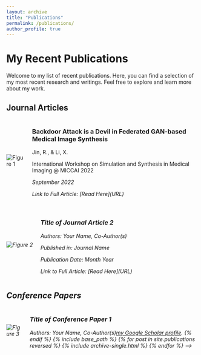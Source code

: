 ```yaml
---
layout: archive
title: "Publications"
permalink: /publications/
author_profile: true
---
```


# My Recent Publications

Welcome to my list of recent publications. Here, you can find a selection of my most recent research and writings. Feel free to explore and learn more about my work.

## Journal Articles

<div style="display: flex; align-items: center; margin-bottom: 20px;">
  <img src="/Personal-Web/assets/images/SASHIMI_2022.png" alt="Figure 1" style="max-width: 400px; height: auto; margin-right: 20px;">
  <div>
    <h3 href="https://arxiv.org/abs/2207.00762">Backdoor Attack is a Devil in Federated GAN-based Medical Image Synthesis</h3>
    <p> Jin, R., & Li, X. </p>
    <p>International Workshop on Simulation and Synthesis in Medical Imaging @ MICCAI 2022</p>
    <p><em>September 2022</p>
    <p><em>Link to Full Article:</em> [Read Here](URL)</p>
  </div>
</div>

<div style="display: flex; align-items: center; margin-bottom: 20px;">
  <img src="image2.jpg" alt="Figure 2" style="max-width: 200px; height: auto; margin-right: 20px;">
  <div>
    <h3>Title of Journal Article 2</h3>
    <p><em>Authors:</em> Your Name, Co-Author(s)</p>
    <p><em>Published in:</em> Journal Name</p>
    <p><em>Publication Date:</em> Month Year</p>
    <p><em>Link to Full Article:</em> [Read Here](URL)</p>
  </div>
</div>

## Conference Papers

<div style="display: flex; align-items: center; margin-bottom: 20px;">
  <img src="image3.jpg" alt="Figure 3" style="max-width: 200px; height: auto; margin-right: 20px;">
  <div>
    <h3>Title of Conference Paper 1</h3>
    <p><em>Authors:</em> Your Name, Co-Author(s)</

<!-- {% if author.googlescholar %}
  You can also find my articles on <u><a href="{{author.googlescholar}}">my Google Scholar profile</a>.</u>
{% endif %}

{% include base_path %}

{% for post in site.publications reversed %}
  {% include archive-single.html %}
{% endfor %} -->